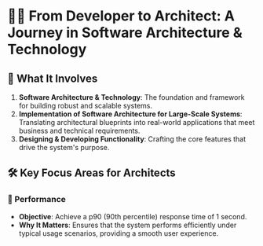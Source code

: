# 🧑‍💻 From Developer to Architect: A Journey in Software Architecture & Technology

## 🚀 What It Involves
1. **Software Architecture & Technology**: The foundation and framework for building robust and scalable systems.
2. **Implementation of Software Architecture for Large-Scale Systems**: Translating architectural blueprints into real-world applications that meet business and technical requirements.
3. **Designing & Developing Functionality**: Crafting the core features that drive the system's purpose.

## 🛠️ Key Focus Areas for Architects

### 🎯 Performance
- **Objective**: Achieve a p90 (90th percentile) response time of 1 second.
- **Why It Matters**: Ensures that the system performs efficiently under typical usage scenarios, providing a smooth user experience.
 
